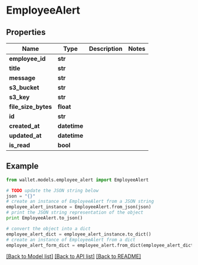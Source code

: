 # EmployeeAlert


## Properties

Name | Type | Description | Notes
------------ | ------------- | ------------- | -------------
**employee_id** | **str** |  | 
**title** | **str** |  | 
**message** | **str** |  | 
**s3_bucket** | **str** |  | 
**s3_key** | **str** |  | 
**file_size_bytes** | **float** |  | 
**id** | **str** |  | 
**created_at** | **datetime** |  | 
**updated_at** | **datetime** |  | 
**is_read** | **bool** |  | 

## Example

```python
from wallet.models.employee_alert import EmployeeAlert

# TODO update the JSON string below
json = "{}"
# create an instance of EmployeeAlert from a JSON string
employee_alert_instance = EmployeeAlert.from_json(json)
# print the JSON string representation of the object
print EmployeeAlert.to_json()

# convert the object into a dict
employee_alert_dict = employee_alert_instance.to_dict()
# create an instance of EmployeeAlert from a dict
employee_alert_form_dict = employee_alert.from_dict(employee_alert_dict)
```
[[Back to Model list]](../README.md#documentation-for-models) [[Back to API list]](../README.md#documentation-for-api-endpoints) [[Back to README]](../README.md)


